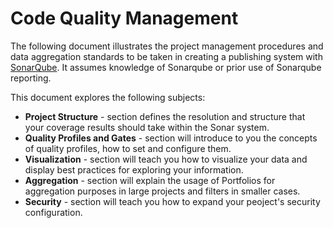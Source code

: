 # Code Quality Management

The following document illustrates the project management procedures and data aggregation standards to be taken in creating a publishing system with [SonarQube](https://www.sonarqube.org/). It assumes knowledge of Sonarqube or prior use of Sonarqube reporting.

This document explores the following subjects:

- **Project Structure** - section defines the resolution and structure that your coverage results should take within the Sonar system.
- **Quality Profiles and Gates** - section will introduce to you the concepts of quality profiles, how to set and configure them.
- **Visualization** - section will teach you how to visualize your data and display best practices for exploring your information.
- **Aggregation** - section will explain the usage of Portfolios for aggregation purposes in large projects and filters in smaller cases.
- **Security** - section will teach you how to expand your peoject's security configuration.
